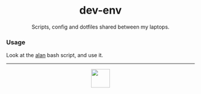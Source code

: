 <h1 align="center">dev-env</h1>

<p align="center">
  Scripts, config and dotfiles shared between my laptops.
</p>

### Usage

Look at the [alan](https://github.com/revett/dev-env/blob/master/alan) bash script, and use it.

------------

<p align="center">
  <img src="http://emojione.com/wp-content/uploads/assets/emojis/1f575-1f3fd.svg" width="50px" />
</p>
